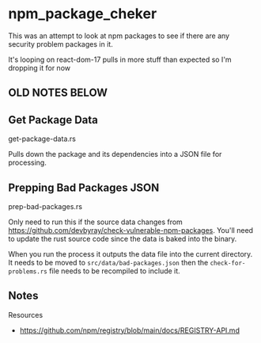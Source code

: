 # npm_package_cheker


This was an attempt to look at npm 
packages to see if there are any 
security problem packages in it. 

It's looping on react-dom-17
pulls in more stuff than 
expected so I'm dropping
it for now


## OLD NOTES BELOW







## Get Package Data

get-package-data.rs

Pulls down the package and its dependencies
into a JSON file for processing.


## Prepping Bad Packages JSON

prep-bad-packages.rs

Only need to run this if the source data changes
from https://github.com/devbyray/check-vulnerable-npm-packages. 
You'll need to update the rust source code
since the data is baked into the binary. 

When you run the process it outputs the data
file into the current directory. It needs
to be moved to `src/data/bad-packages.json`
then the `check-for-problems.rs` file needs
to be recompiled to include it. 



## Notes

Resources

- https://github.com/npm/registry/blob/main/docs/REGISTRY-API.md



